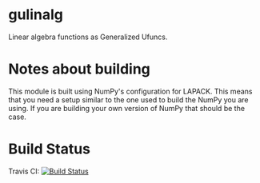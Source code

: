 gulinalg
========

Linear algebra functions as Generalized Ufuncs.


Notes about building
====================

This module is built using NumPy's configuration for LAPACK. This means that
you need a setup similar to the one used to build the NumPy you are using. If
you are building your own version of NumPy that should be the case.


Build Status
============

Travis CI: [![Build Status](https://travis-ci.org/ContinuumIO/gulinalg.svg?branch=master)](https://travis-ci.org/ContinuumIO/gulinalg)


